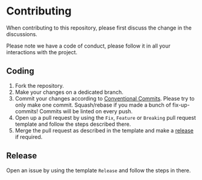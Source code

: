 # Contributing

When contributing to this repository, please first discuss the change in the
discussions.

Please note we have a code of conduct, please follow it in all your interactions
with the project.

## Coding

1. Fork the repository.
2. Make your changes on a dedicated branch.
3. Commit your changes according
   to [Conventional Commits](https://www.conventionalcommits.org/en/v1.0.0).
   Please try to only make one commit. Squash/rebase if you made a bunch of
   fix-up-commits! Commits will be linted on every push.
4. Open up a pull request by using the `Fix`, `Feature` or `Breaking` pull
   request template and follow the steps described there.
5. Merge the pull request as described in the template and make
   a [release](#release) if required.

## Release

Open an issue by using the template `Release` and follow the steps in there.
